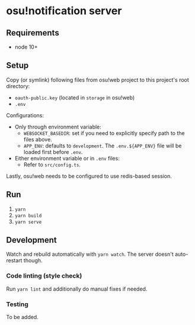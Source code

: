 # osu!notification server

## Requirements

- node 10+

## Setup

Copy (or symlink) following files from osu!web project to this project's root directory:
- `oauth-public.key` (located in `storage` in osu!web)
- `.env`

Configurations:

- Only through environment variable:
  - `WEBSOCKET_BASEDIR`: set if you need to explicitly specify path to the files above.
  - `APP_ENV`: defaults to `development`. The `.env.${APP_ENV}` file will be loaded first before `.env`.
- Either environment variable or in `.env` files:
  - Refer to `src/config.ts`.

Lastly, osu!web needs to be configured to use redis-based session.

## Run

1. `yarn`
2. `yarn build`
3. `yarn serve`

## Development

Watch and rebuild automatically with `yarn watch`. The server doesn't auto-restart though.

### Code linting (style check)

Run `yarn lint` and additionally do manual fixes if needed.

### Testing

To be added.
